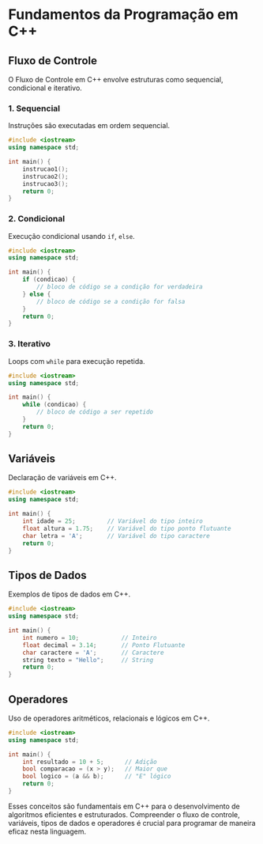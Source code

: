 # Fundamentos da Programação em C++

## Fluxo de Controle

O Fluxo de Controle em C++ envolve estruturas como sequencial, condicional e iterativo.

### 1. Sequencial
Instruções são executadas em ordem sequencial.

```cpp
#include <iostream>
using namespace std;

int main() {
    instrucao1();
    instrucao2();
    instrucao3();
    return 0;
}
```

### 2. Condicional
Execução condicional usando `if`, `else`.

```cpp
#include <iostream>
using namespace std;

int main() {
    if (condicao) {
        // bloco de código se a condição for verdadeira
    } else {
        // bloco de código se a condição for falsa
    }
    return 0;
}
```

### 3. Iterativo
Loops com `while` para execução repetida.

```cpp
#include <iostream>
using namespace std;

int main() {
    while (condicao) {
        // bloco de código a ser repetido
    }
    return 0;
}
```

## Variáveis

Declaração de variáveis em C++.

```cpp
#include <iostream>
using namespace std;

int main() {
    int idade = 25;         // Variável do tipo inteiro
    float altura = 1.75;    // Variável do tipo ponto flutuante
    char letra = 'A';       // Variável do tipo caractere
    return 0;
}
```

## Tipos de Dados

Exemplos de tipos de dados em C++.

```cpp
#include <iostream>
using namespace std;

int main() {
    int numero = 10;            // Inteiro
    float decimal = 3.14;       // Ponto Flutuante
    char caractere = 'A';       // Caractere
    string texto = "Hello";     // String
    return 0;
}
```

## Operadores

Uso de operadores aritméticos, relacionais e lógicos em C++.

```cpp
#include <iostream>
using namespace std;

int main() {
    int resultado = 10 + 5;      // Adição
    bool comparacao = (x > y);   // Maior que
    bool logico = (a && b);      // "E" lógico
    return 0;
}
```

Esses conceitos são fundamentais em C++ para o desenvolvimento de algoritmos eficientes e estruturados. Compreender o fluxo de controle, variáveis, tipos de dados e operadores é crucial para programar de maneira eficaz nesta linguagem.